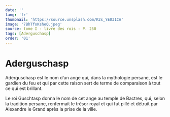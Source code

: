 ```yaml
---
date: ''
lang: 'fr'
thumbnail: 'https://source.unsplash.com/K2s_YE031CA'
image: '7BhTfoKsheQ.jpeg'
source: tome I - livre des rois - P. 250
tags: [Aderguschasp]
order: '01'
---
```


# Aderguschasp

Aderguschasp est le nom d’un ange qui, dans la mythologie persane, est le gardien du feu et qui par cette raison sert de terme de comparaison à tout ce qui est brillant.

Le roi Guschtasp donna le nom de cet ange au temple de Bactres, qui, selon la tradition persane, renfermait le trésor royal et qui fut pillé et détruit par Alexandre le Grand après la prise de la ville.
